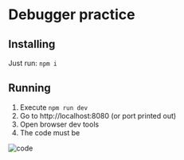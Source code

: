 # Debugger practice

## Installing

Just run: ```npm i```

## Running

1. Execute ```npm run dev```
2. Go to http://localhost:8080 (or port printed out)
3. Open browser dev tools
4. The code must be

![code](https://imgur.com/a/ZN3BrYS "Devtools practice code")
